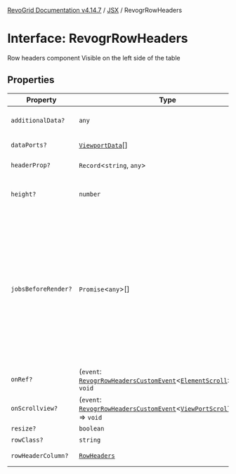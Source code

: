 [RevoGrid Documentation v4.14.7](README.md) / [JSX](Namespace.JSX.md) / RevogrRowHeaders

# Interface: RevogrRowHeaders

Row headers component
Visible on the left side of the table

## Properties

| Property | Type | Description | Defined in |
| ------ | ------ | ------ | ------ |
| `additionalData?` | `any` | Additional data to pass to renderer | [src/components.d.ts:2214](https://github.com/revolist/revogrid/blob/1dd2182aeba2c7ed876161836e4edd5b0fccb479/src/components.d.ts#L2214) |
| `dataPorts?` | [`ViewportData`](TypeAlias.ViewportData.md)[] | Viewport data | [src/components.d.ts:2218](https://github.com/revolist/revogrid/blob/1dd2182aeba2c7ed876161836e4edd5b0fccb479/src/components.d.ts#L2218) |
| `headerProp?` | `Record`\<`string`, `any`\> | Header props | [src/components.d.ts:2222](https://github.com/revolist/revogrid/blob/1dd2182aeba2c7ed876161836e4edd5b0fccb479/src/components.d.ts#L2222) |
| `height?` | `number` | Header height to setup row headers | [src/components.d.ts:2226](https://github.com/revolist/revogrid/blob/1dd2182aeba2c7ed876161836e4edd5b0fccb479/src/components.d.ts#L2226) |
| `jobsBeforeRender?` | `Promise`\<`any`\>[] | Prevent rendering until job is done. Can be used for initial rendering performance improvement. When several plugins require initial rendering this will prevent double initial rendering. | [src/components.d.ts:2230](https://github.com/revolist/revogrid/blob/1dd2182aeba2c7ed876161836e4edd5b0fccb479/src/components.d.ts#L2230) |
| `onRef?` | (`event`: [`RevogrRowHeadersCustomEvent`](Interface.RevogrRowHeadersCustomEvent.md)\<[`ElementScroll`](Interface.ElementScroll.md)\>) => `void` | Register element to scroll | [src/components.d.ts:2234](https://github.com/revolist/revogrid/blob/1dd2182aeba2c7ed876161836e4edd5b0fccb479/src/components.d.ts#L2234) |
| `onScrollview?` | (`event`: [`RevogrRowHeadersCustomEvent`](Interface.RevogrRowHeadersCustomEvent.md)\<[`ViewPortScrollEvent`](TypeAlias.ViewPortScrollEvent.md)\>) => `void` | Scroll viewport | [src/components.d.ts:2238](https://github.com/revolist/revogrid/blob/1dd2182aeba2c7ed876161836e4edd5b0fccb479/src/components.d.ts#L2238) |
| `resize?` | `boolean` | Enable resize | [src/components.d.ts:2242](https://github.com/revolist/revogrid/blob/1dd2182aeba2c7ed876161836e4edd5b0fccb479/src/components.d.ts#L2242) |
| `rowClass?` | `string` | Row class | [src/components.d.ts:2246](https://github.com/revolist/revogrid/blob/1dd2182aeba2c7ed876161836e4edd5b0fccb479/src/components.d.ts#L2246) |
| `rowHeaderColumn?` | [`RowHeaders`](Interface.RowHeaders.md) | Row header column | [src/components.d.ts:2250](https://github.com/revolist/revogrid/blob/1dd2182aeba2c7ed876161836e4edd5b0fccb479/src/components.d.ts#L2250) |
